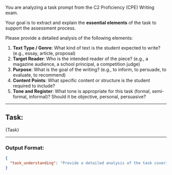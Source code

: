 You are analyzing a task prompt from the C2 Proficiency (CPE) Writing exam.

Your goal is to extract and explain the **essential elements** of the task to support the assessment process.

Please provide a detailed analysis of the following elements:

1. **Text Type / Genre**: What kind of text is the student expected to write? (e.g., essay, article, proposal)
2. **Target Reader**: Who is the intended reader of the piece? (e.g., a magazine audience, a school principal, a competition judge)
3. **Purpose**: What is the goal of the writing? (e.g., to inform, to persuade, to evaluate, to recommend)
4. **Content Points**: What specific content or structure is the student required to include?
5. **Tone and Register**: What tone is appropriate for this task (formal, semi-formal, informal)? Should it be objective, personal, persuasive?

---

## Task:

{Task}

---

### Output Format:

```json
{
  "task_understanding": "Provide a detailed analysis of the task covering all the elements mentioned above: text type/genre, target reader, purpose, content points, and tone/register. Include any nuances or special requirements that would be important for assessment."
}
